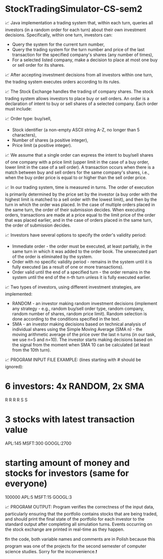 # StockTradingSimulator-CS-sem2

📈 Java implementation a trading system that, within each turn, queries all investors (in a random order for each turn) about their own investment decisions. Specifically, within one turn, investors can:
  * Query the system for the current turn number,
  * Query the trading system for the turn number and price of the last transaction for the specified company's shares (any number of times),
  * For a selected listed company, make a decision to place at most one buy or sell order for its shares.

📈 After accepting investment decisions from all investors within one turn, the trading system executes orders according to its rules.

📈 The Stock Exchange handles the trading of company shares. The stock trading system allows investors to place buy or sell orders. An order is a declaration of intent to buy or sell shares of a selected company. Each order must include:

📈 Order type: buy/sell,
  * Stock identifier (a non-empty ASCII string A-Z, no longer than 5 characters),
  * Number of shares (a positive integer),
  * Price limit (a positive integer).

📈 We assume that a single order can express the intent to buy/sell shares of one company with a price limit (upper limit in the case of a buy order, lower limit in the case of a sell order). A transaction occurs when there is a match between buy and sell orders for the same company's shares, i.e., when the buy order price is equal to or higher than the sell order price.

📈 In our trading system, time is measured in turns. The order of execution is primarily determined by the price set by the investor (a buy order with the highest limit is matched to a sell order with the lowest limit), and then by the turn in which the order was placed. In the case of multiple orders placed in the same turn, the order of their submission decides. When executing orders, transactions are made at a price equal to the limit price of the order that was placed earlier, and in the case of orders placed in the same turn, the order of submission decides.

📈 Investors have several options to specify the order's validity period:
  * Immediate order - the order must be executed, at least partially, in the same turn in which it was added to the order book. The unexecuted part of the order is eliminated by the system.
  * Order with no specific validity period - remains in the system until it is fully executed (as a result of one or more transactions).
  * Order valid until the end of a specified turn - the order remains in the system until the end of the n-th turn unless it is fully executed earlier.

📈 Two types of investors, using different investment strategies, are implemented:
  * RANDOM - an investor making random investment decisions (implement any strategy - e.g., random buy/sell order type, random company, random number of shares, random price limit). Random selection is done according to the conditions specified in the text.
  * SMA - an investor making decisions based on technical analysis of individual shares using the Simple Moving Average (SMA n) - the moving arithmetic average of the price over the last n turns (in our task, we use n=5 and n=10). The investor starts making decisions based on the signal from the moment when SMA 10 can be calculated (at least from the 10th turn).

📈 PROGRAM INPUT FILE EXAMPLE: (lines starting with # should be ignored):
# 6 investors: 4x RANDOM, 2x SMA
R R R R S S
# 3 stocks with latest transaction value
APL:145 MSFT:300 GOOGL:2700
# starting amount of money and stocks for investors (same for everyone) 
100000 APL:5 MSFT:15 GOOGL:3

📈 PROGRAM OUTPUT:
Program verifies the correctness of the input data, particularly ensuring that the portfolio contains stocks that are being traded, and should print the final 
state of the portfolio for each investor to the standard output after completing all simulation turns. Events occurring on the stock exchange are printed in
real-time as they happen.

❗In the code, both variable names and comments are in Polish because this program was one of the projects for the second semester of computer science studies. Sorry for the inconvenience.❗️
